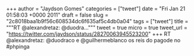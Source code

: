 
+++
author = "Jaydson Gomes"
categories = ["tweet"]
date = "Fri Jan 21 01:58:03 +0000 2011"
draft = false
slug = "2c8018baa1b9f56c608534dc6f635af5c4db0a04"
tags = ["tweet"]
title = """RT @alexandretaz: @duodra..."""
tweet = true
micro = true
tweet_url = "https://twitter.com/jaydson/status/28270063945523200"
+++
RT @alexandretaz: @duodraco e @guilhermeblanco os reis do pagode no #phpinga
